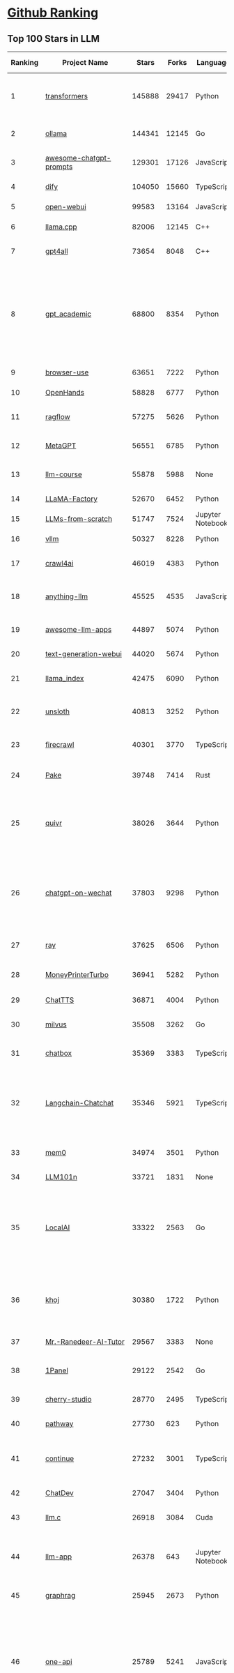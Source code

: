 [Github Ranking](../README.md)
==========

## Top 100 Stars in LLM

| Ranking | Project Name | Stars | Forks | Language | Open Issues | Description | Last Commit |
| ------- | ------------ | ----- | ----- | -------- | ----------- | ----------- | ----------- |
| 1 | [transformers](https://github.com/huggingface/transformers) | 145888 | 29417 | Python | 1052 | 🤗 Transformers: the model-definition framework for state-of-the-art machine learning models in text, vision, audio, and multimodal models, for both inference and training.  | 2025-06-21T00:49:05Z |
| 2 | [ollama](https://github.com/ollama/ollama) | 144341 | 12145 | Go | 1583 | Get up and running with Llama 3.3, DeepSeek-R1, Phi-4, Gemma 3, Mistral Small 3.1 and other large language models. | 2025-06-21T02:59:34Z |
| 3 | [awesome-chatgpt-prompts](https://github.com/f/awesome-chatgpt-prompts) | 129301 | 17126 | JavaScript | 0 | This repo includes ChatGPT prompt curation to use ChatGPT and other LLM tools better. | 2025-06-18T17:50:37Z |
| 4 | [dify](https://github.com/langgenius/dify) | 104050 | 15660 | TypeScript | 669 | Production-ready platform for agentic workflow development. | 2025-06-21T03:45:13Z |
| 5 | [open-webui](https://github.com/open-webui/open-webui) | 99583 | 13164 | JavaScript | 157 | User-friendly AI Interface (Supports Ollama, OpenAI API, ...) | 2025-06-20T17:10:58Z |
| 6 | [llama.cpp](https://github.com/ggml-org/llama.cpp) | 82006 | 12145 | C++ | 317 | LLM inference in C/C++ | 2025-06-20T19:19:06Z |
| 7 | [gpt4all](https://github.com/nomic-ai/gpt4all) | 73654 | 8048 | C++ | 688 | GPT4All: Run Local LLMs on Any Device. Open-source and available for commercial use. | 2025-05-27T20:05:19Z |
| 8 | [gpt_academic](https://github.com/binary-husky/gpt_academic) | 68800 | 8354 | Python | 258 | 为GPT/GLM等LLM大语言模型提供实用化交互接口，特别优化论文阅读/润色/写作体验，模块化设计，支持自定义快捷按钮&函数插件，支持Python和C++等项目剖析&自译解功能，PDF/LaTex论文翻译&总结功能，支持并行问询多种LLM模型，支持chatglm3等本地模型。接入通义千问, deepseekcoder, 讯飞星火, 文心一言, llama2, rwkv, claude2, moss等。 | 2025-06-03T18:25:00Z |
| 9 | [browser-use](https://github.com/browser-use/browser-use) | 63651 | 7222 | Python | 431 | 🌐 Make websites accessible for AI agents. Automate tasks online with ease. | 2025-06-20T23:03:10Z |
| 10 | [OpenHands](https://github.com/All-Hands-AI/OpenHands) | 58828 | 6777 | Python | 281 | 🙌 OpenHands: Code Less, Make More | 2025-06-21T02:20:37Z |
| 11 | [ragflow](https://github.com/infiniflow/ragflow) | 57275 | 5626 | Python | 2257 | RAGFlow is an open-source RAG (Retrieval-Augmented Generation) engine based on deep document understanding. | 2025-06-20T13:14:40Z |
| 12 | [MetaGPT](https://github.com/FoundationAgents/MetaGPT) | 56551 | 6785 | Python | 27 | 🌟 The Multi-Agent Framework: First AI Software Company, Towards Natural Language Programming | 2025-06-13T14:15:25Z |
| 13 | [llm-course](https://github.com/mlabonne/llm-course) | 55878 | 5988 | None | 53 | Course to get into Large Language Models (LLMs) with roadmaps and Colab notebooks. | 2025-06-04T16:09:23Z |
| 14 | [LLaMA-Factory](https://github.com/hiyouga/LLaMA-Factory) | 52670 | 6452 | Python | 491 | Unified Efficient Fine-Tuning of 100+ LLMs & VLMs (ACL 2024) | 2025-06-19T19:38:45Z |
| 15 | [LLMs-from-scratch](https://github.com/rasbt/LLMs-from-scratch) | 51747 | 7524 | Jupyter Notebook | 8 | Implement a ChatGPT-like LLM in PyTorch from scratch, step by step | 2025-06-20T12:28:28Z |
| 16 | [vllm](https://github.com/vllm-project/vllm) | 50327 | 8228 | Python | 1913 | A high-throughput and memory-efficient inference and serving engine for LLMs | 2025-06-21T03:29:09Z |
| 17 | [crawl4ai](https://github.com/unclecode/crawl4ai) | 46019 | 4383 | Python | 156 | 🚀🤖 Crawl4AI: Open-source LLM Friendly Web Crawler & Scraper. Don't be shy, join here: https://discord.gg/jP8KfhDhyN | 2025-06-18T17:05:57Z |
| 18 | [anything-llm](https://github.com/Mintplex-Labs/anything-llm) | 45525 | 4535 | JavaScript | 267 | The all-in-one Desktop & Docker AI application with built-in RAG, AI agents, No-code agent builder, MCP compatibility,  and more. | 2025-06-18T21:30:35Z |
| 19 | [awesome-llm-apps](https://github.com/Shubhamsaboo/awesome-llm-apps) | 44897 | 5074 | Python | 3 | Collection of awesome LLM apps with AI Agents and RAG using OpenAI, Anthropic, Gemini and opensource models. | 2025-06-20T23:35:15Z |
| 20 | [text-generation-webui](https://github.com/oobabooga/text-generation-webui) | 44020 | 5674 | Python | 2545 | LLM UI with advanced features, easy setup, and multiple backend support. | 2025-06-20T14:01:29Z |
| 21 | [llama_index](https://github.com/run-llama/llama_index) | 42475 | 6090 | Python | 231 | LlamaIndex is the leading framework for building LLM-powered agents over your data. | 2025-06-20T21:13:02Z |
| 22 | [unsloth](https://github.com/unslothai/unsloth) | 40813 | 3252 | Python | 808 | Fine-tuning & Reinforcement Learning for LLMs. 🦥 Train Qwen3, Llama 4, DeepSeek-R1, Gemma 3, TTS 2x faster with 70% less VRAM. | 2025-06-20T13:35:27Z |
| 23 | [firecrawl](https://github.com/mendableai/firecrawl) | 40301 | 3770 | TypeScript | 142 | 🔥 Turn entire websites into LLM-ready markdown or structured data. Scrape, crawl and extract with a single API. | 2025-06-21T00:02:34Z |
| 24 | [Pake](https://github.com/tw93/Pake) | 39748 | 7414 | Rust | 64 | 🤱🏻 Turn any webpage into a desktop app with Rust.  🤱🏻 利用 Rust 轻松构建轻量级多端桌面应用 | 2025-03-25T12:35:16Z |
| 25 | [quivr](https://github.com/QuivrHQ/quivr) | 38026 | 3644 | Python | 1 | Opiniated RAG for integrating GenAI in your apps 🧠   Focus on your product rather than the RAG. Easy integration in existing products with customisation!  Any LLM: GPT4, Groq, Llama. Any Vectorstore: PGVector, Faiss. Any Files. Anyway you want.  | 2025-06-19T13:03:05Z |
| 26 | [chatgpt-on-wechat](https://github.com/zhayujie/chatgpt-on-wechat) | 37803 | 9298 | Python | 292 | 基于大模型搭建的聊天机器人，同时支持 微信公众号、企业微信应用、飞书、钉钉 等接入，可选择ChatGPT/Claude/DeepSeek/文心一言/讯飞星火/通义千问/ Gemini/GLM-4/Kimi/LinkAI，能处理文本、语音和图片，访问操作系统和互联网，支持基于自有知识库进行定制企业智能客服。 | 2025-06-15T09:44:55Z |
| 27 | [ray](https://github.com/ray-project/ray) | 37625 | 6506 | Python | 3812 | Ray is an AI compute engine. Ray consists of a core distributed runtime and a set of AI Libraries for accelerating ML workloads. | 2025-06-21T00:43:49Z |
| 28 | [MoneyPrinterTurbo](https://github.com/harry0703/MoneyPrinterTurbo) | 36941 | 5282 | Python | 162 | 利用AI大模型，一键生成高清短视频 Generate short videos with one click using AI LLM. | 2025-06-11T06:34:54Z |
| 29 | [ChatTTS](https://github.com/2noise/ChatTTS) | 36871 | 4004 | Python | 57 | A generative speech model for daily dialogue. | 2025-05-23T13:00:56Z |
| 30 | [milvus](https://github.com/milvus-io/milvus) | 35508 | 3262 | Go | 670 | Milvus is a high-performance, cloud-native vector database built for scalable vector ANN search | 2025-06-20T09:38:39Z |
| 31 | [chatbox](https://github.com/chatboxai/chatbox) | 35369 | 3383 | TypeScript | 726 | User-friendly Desktop Client App for AI Models/LLMs (GPT, Claude, Gemini, Ollama...) | 2025-06-17T08:08:07Z |
| 32 | [Langchain-Chatchat](https://github.com/chatchat-space/Langchain-Chatchat) | 35346 | 5921 | TypeScript | 169 | Langchain-Chatchat（原Langchain-ChatGLM）基于 Langchain 与 ChatGLM, Qwen 与 Llama 等语言模型的 RAG 与 Agent 应用 \| Langchain-Chatchat (formerly langchain-ChatGLM), local knowledge based LLM (like ChatGLM, Qwen and Llama) RAG and Agent app with langchain  | 2025-03-25T15:45:51Z |
| 33 | [mem0](https://github.com/mem0ai/mem0) | 34974 | 3501 | Python | 345 | Memory for AI Agents; Announcing OpenMemory MCP - local and secure memory management. | 2025-06-20T16:39:10Z |
| 34 | [LLM101n](https://github.com/karpathy/LLM101n) | 33721 | 1831 | None | 0 | LLM101n: Let's build a Storyteller | 2024-08-01T01:20:33Z |
| 35 | [LocalAI](https://github.com/mudler/LocalAI) | 33322 | 2563 | Go | 458 | :robot: The free, Open Source alternative to OpenAI, Claude and others. Self-hosted and local-first. Drop-in replacement for OpenAI,  running on consumer-grade hardware. No GPU required. Runs gguf, transformers, diffusers and many more models architectures. Features: Generate Text, Audio, Video, Images, Voice Cloning, Distributed, P2P inference | 2025-06-20T22:44:39Z |
| 36 | [khoj](https://github.com/khoj-ai/khoj) | 30380 | 1722 | Python | 76 | Your AI second brain. Self-hostable. Get answers from the web or your docs. Build custom agents, schedule automations, do deep research. Turn any online or local LLM into your personal, autonomous AI (gpt, claude, gemini, llama, qwen, mistral). Get started - free. | 2025-06-20T22:10:05Z |
| 37 | [Mr.-Ranedeer-AI-Tutor](https://github.com/JushBJJ/Mr.-Ranedeer-AI-Tutor) | 29567 | 3383 | None | 13 | A GPT-4 AI Tutor Prompt for customizable personalized learning experiences. | 2025-06-14T06:58:48Z |
| 38 | [1Panel](https://github.com/1Panel-dev/1Panel) | 29122 | 2542 | Go | 602 | 🔥 1Panel provides an intuitive web interface and MCP Server to manage websites, files, containers, databases, and LLMs on a Linux server. | 2025-06-20T07:38:16Z |
| 39 | [cherry-studio](https://github.com/CherryHQ/cherry-studio) | 28770 | 2495 | TypeScript | 763 | 🍒 Cherry Studio is a desktop client that supports for multiple LLM providers. | 2025-06-21T02:38:47Z |
| 40 | [pathway](https://github.com/pathwaycom/pathway) | 27730 | 623 | Python | 43 | Python ETL framework for stream processing, real-time analytics, LLM pipelines, and RAG. | 2025-06-21T03:42:04Z |
| 41 | [continue](https://github.com/continuedev/continue) | 27232 | 3001 | TypeScript | 900 | ⏩ Create, share, and use custom AI code assistants with our open-source IDE extensions and hub of models, rules, prompts, docs, and other building blocks | 2025-06-21T03:48:50Z |
| 42 | [ChatDev](https://github.com/OpenBMB/ChatDev) | 27047 | 3404 | Python | 22 | Create Customized Software using Natural Language Idea (through LLM-powered Multi-Agent Collaboration) | 2025-06-05T23:58:06Z |
| 43 | [llm.c](https://github.com/karpathy/llm.c) | 26918 | 3084 | Cuda | 83 | LLM training in simple, raw C/CUDA | 2025-05-10T23:27:57Z |
| 44 | [llm-app](https://github.com/pathwaycom/llm-app) | 26378 | 643 | Jupyter Notebook | 5 | Ready-to-run cloud templates for RAG, AI pipelines, and enterprise search with live data. 🐳Docker-friendly.⚡Always in sync with Sharepoint, Google Drive, S3, Kafka, PostgreSQL, real-time data APIs, and more. | 2025-05-16T07:58:43Z |
| 45 | [graphrag](https://github.com/microsoft/graphrag) | 25945 | 2673 | Python | 161 | A modular graph-based Retrieval-Augmented Generation (RAG) system | 2025-06-18T21:51:04Z |
| 46 | [one-api](https://github.com/songquanpeng/one-api) | 25789 | 5241 | JavaScript | 860 | LLM API 管理 & 分发系统，支持 OpenAI、Azure、Anthropic Claude、Google Gemini、DeepSeek、字节豆包、ChatGLM、文心一言、讯飞星火、通义千问、360 智脑、腾讯混元等主流模型，统一 API 适配，可用于 key 管理与二次分发。单可执行文件，提供 Docker 镜像，一键部署，开箱即用。LLM API management & key redistribution system, unifying multiple providers under a single API. Single binary, Docker-ready, with an English UI. | 2025-02-21T11:30:22Z |
| 47 | [composio](https://github.com/ComposioHQ/composio) | 25527 | 4421 | Python | 42 | Composio equips your AI agents & LLMs with 100+ high-quality integrations via function calling | 2025-06-20T23:09:02Z |
| 48 | [semantic-kernel](https://github.com/microsoft/semantic-kernel) | 25112 | 3975 | C# | 430 | Integrate cutting-edge LLM technology quickly and easily into your apps | 2025-06-20T23:32:00Z |
| 49 | [FastGPT](https://github.com/labring/FastGPT) | 24810 | 6391 | TypeScript | 547 | FastGPT is a knowledge-based platform built on the LLMs, offers a comprehensive suite of out-of-the-box capabilities such as data processing, RAG retrieval, and visual AI workflow orchestration, letting you easily develop and deploy complex question-answering systems without the need for extensive setup or configuration. | 2025-06-20T08:03:34Z |
| 50 | [storm](https://github.com/stanford-oval/storm) | 24608 | 2208 | Python | 48 | An LLM-powered knowledge curation system that researches a topic and generates a full-length report with citations. | 2025-05-02T22:44:16Z |
| 51 | [litellm](https://github.com/BerriAI/litellm) | 24359 | 3263 | Python | 870 | Python SDK, Proxy Server (LLM Gateway) to call 100+ LLM APIs in OpenAI format - [Bedrock, Azure, OpenAI, VertexAI, Cohere, Anthropic, Sagemaker, HuggingFace, Replicate, Groq] | 2025-06-21T01:46:53Z |
| 52 | [JARVIS](https://github.com/microsoft/JARVIS) | 24186 | 2026 | Python | 79 | JARVIS, a system to connect LLMs with ML community. Paper: https://arxiv.org/pdf/2303.17580.pdf | 2024-09-26T06:43:22Z |
| 53 | [void](https://github.com/voideditor/void) | 23975 | 1587 | TypeScript | 200 | None | 2025-06-19T20:58:56Z |
| 54 | [Awesome-LLM](https://github.com/Hannibal046/Awesome-LLM) | 23887 | 2008 | None | 8 | Awesome-LLM: a curated list of Large Language Model | 2025-05-09T10:06:31Z |
| 55 | [gin-vue-admin](https://github.com/flipped-aurora/gin-vue-admin) | 23067 | 6735 | Go | 22 | 🚀Vite+Vue3+Gin拥有AI辅助的基础开发平台，支持TS和JS混用。它集成了JWT鉴权、权限管理、动态路由、显隐可控组件、分页封装、多点登录拦截、资源权限、上传下载、代码生成器、表单生成器和可配置的导入导出等开发必备功能。 | 2025-06-20T05:36:43Z |
| 56 | [llamafile](https://github.com/Mozilla-Ocho/llamafile) | 22636 | 1192 | C++ | 152 | Distribute and run LLMs with a single file. | 2025-05-14T22:23:40Z |
| 57 | [gpt-researcher](https://github.com/assafelovic/gpt-researcher) | 21994 | 2890 | Python | 102 | LLM based autonomous agent that conducts deep local and web research on any topic and generates a long report with citations. | 2025-06-16T21:05:43Z |
| 58 | [unilm](https://github.com/microsoft/unilm) | 21422 | 2636 | Python | 629 | Large-scale Self-supervised Pre-training Across Tasks, Languages, and Modalities | 2025-06-03T09:54:32Z |
| 59 | [CopilotKit](https://github.com/CopilotKit/CopilotKit) | 21382 | 2905 | TypeScript | 153 | React UI + elegant infrastructure for AI Copilots, AI chatbots, and in-app AI agents. The Agentic last-mile 🪁 | 2025-06-20T23:43:26Z |
| 60 | [haystack](https://github.com/deepset-ai/haystack) | 21214 | 2224 | Python | 116 | AI orchestration framework to build customizable, production-ready LLM applications. Connect components (models, vector DBs, file converters) to pipelines or agents that can interact with your data. With advanced retrieval methods, it's best suited for building RAG, question answering, semantic search or conversational agent chatbots. | 2025-06-20T16:17:13Z |
| 61 | [mlc-llm](https://github.com/mlc-ai/mlc-llm) | 20836 | 1753 | Python | 272 | Universal LLM Deployment Engine with ML Compilation | 2025-06-18T15:22:28Z |
| 62 | [pandas-ai](https://github.com/sinaptik-ai/pandas-ai) | 20681 | 1981 | Python | 15 | Chat with your database or your datalake (SQL, CSV, parquet). PandasAI makes data analysis conversational using LLMs and RAG. | 2025-06-18T10:51:50Z |
| 63 | [Awesome-Chinese-LLM](https://github.com/HqWu-HITCS/Awesome-Chinese-LLM) | 20422 | 1960 | None | 5 | 整理开源的中文大语言模型，以规模较小、可私有化部署、训练成本较低的模型为主，包括底座模型，垂直领域微调及应用，数据集与教程等。 | 2025-05-19T06:11:57Z |
| 64 | [architecture.of.internet-product](https://github.com/davideuler/architecture.of.internet-product) | 20292 | 4686 | HTML | 3 | 互联网公司技术架构，微信/淘宝/微博/腾讯/阿里/美团点评/百度/OpenAI/Google/Facebook/Amazon/eBay的架构，欢迎PR补充 | 2024-02-17T12:02:24Z |
| 65 | [gitleaks](https://github.com/gitleaks/gitleaks) | 20264 | 1625 | Go | 204 | Find secrets with Gitleaks 🔑 | 2025-06-16T14:37:32Z |
| 66 | [BitNet](https://github.com/microsoft/BitNet) | 20173 | 1513 | Python | 111 | Official inference framework for 1-bit LLMs | 2025-06-03T06:14:20Z |
| 67 | [Scrapegraph-ai](https://github.com/ScrapeGraphAI/Scrapegraph-ai) | 20055 | 1706 | Python | 15 | Python scraper based on AI | 2025-06-16T12:53:43Z |
| 68 | [llm-cookbook](https://github.com/datawhalechina/llm-cookbook) | 19999 | 2408 | Jupyter Notebook | 2 | 面向开发者的 LLM 入门教程，吴恩达大模型系列课程中文版 | 2025-06-12T14:48:07Z |
| 69 | [self-llm](https://github.com/datawhalechina/self-llm) | 19117 | 1978 | Jupyter Notebook | 135 | 《开源大模型食用指南》针对中国宝宝量身打造的基于Linux环境快速微调（全参数/Lora）、部署国内外开源大模型（LLM）/多模态大模型（MLLM）教程 | 2025-06-12T08:55:06Z |
| 70 | [agenticSeek](https://github.com/Fosowl/agenticSeek) | 18969 | 1840 | Python | 18 | Fully Local Manus AI. No APIs, No $200 monthly bills. Enjoy an autonomous agent that thinks, browses the web, and code for the sole cost of electricity. 🔔 Official updates only via twitter @Martin993886460 (Beware of fake) | 2025-06-20T20:50:03Z |
| 71 | [Chinese-LLaMA-Alpaca](https://github.com/ymcui/Chinese-LLaMA-Alpaca) | 18860 | 1891 | Python | 1 | 中文LLaMA&Alpaca大语言模型+本地CPU/GPU训练部署 (Chinese LLaMA & Alpaca LLMs) | 2024-04-30T04:28:38Z |
| 72 | [peft](https://github.com/huggingface/peft) | 18818 | 1918 | Python | 26 | 🤗 PEFT: State-of-the-art Parameter-Efficient Fine-Tuning. | 2025-06-20T21:24:04Z |
| 73 | [llm-action](https://github.com/liguodongiot/llm-action) | 18685 | 2222 | HTML | 15 | 本项目旨在分享大模型相关技术原理以及实战经验（大模型工程化、大模型应用落地） | 2025-06-15T02:54:47Z |
| 74 | [Qwen](https://github.com/QwenLM/Qwen) | 18532 | 1520 | Python | 10 | The official repo of Qwen (通义千问) chat & pretrained large language model proposed by Alibaba Cloud. | 2025-06-16T08:59:28Z |
| 75 | [vanna](https://github.com/vanna-ai/vanna) | 18283 | 1648 | Python | 183 | 🤖 Chat with your SQL database 📊. Accurate Text-to-SQL Generation via LLMs using RAG 🔄. | 2025-04-10T03:18:09Z |
| 76 | [crawlee](https://github.com/apify/crawlee) | 17982 | 839 | TypeScript | 130 | Crawlee—A web scraping and browser automation library for Node.js to build reliable crawlers. In JavaScript and TypeScript. Extract data for AI, LLMs, RAG, or GPTs. Download HTML, PDF, JPG, PNG, and other files from websites. Works with Puppeteer, Playwright, Cheerio, JSDOM, and raw HTTP. Both headful and headless mode. With proxy rotation. | 2025-06-20T08:18:43Z |
| 77 | [RAG_Techniques](https://github.com/NirDiamant/RAG_Techniques) | 17839 | 1784 | Jupyter Notebook | 1 | This repository showcases various advanced techniques for Retrieval-Augmented Generation (RAG) systems. RAG systems combine information retrieval with generative models to provide accurate and contextually rich responses. | 2025-06-17T16:08:24Z |
| 78 | [LightRAG](https://github.com/HKUDS/LightRAG) | 17679 | 2471 | Python | 345 | "LightRAG: Simple and Fast Retrieval-Augmented Generation" | 2025-06-19T09:01:27Z |
| 79 | [agentic](https://github.com/transitive-bullshit/agentic) | 17668 | 2230 | TypeScript | 11 | AI agent stdlib that works with any LLM and TypeScript AI SDK. | 2025-06-20T02:55:01Z |
| 80 | [llama-cookbook](https://github.com/meta-llama/llama-cookbook) | 17505 | 2527 | Jupyter Notebook | 20 | Welcome to the Llama Cookbook! This is your go to guide for Building with Llama: Getting started with Inference, Fine-Tuning, RAG. We also show you how to solve end to end problems using Llama model family and using them on various provider services   | 2025-06-18T22:28:43Z |
| 81 | [Janus](https://github.com/deepseek-ai/Janus) | 17384 | 2236 | Python | 151 | Janus-Series: Unified Multimodal Understanding and Generation Models | 2025-02-01T07:58:29Z |
| 82 | [repomix](https://github.com/yamadashy/repomix) | 17057 | 743 | TypeScript | 93 | 📦 Repomix is a powerful tool that packs your entire repository into a single, AI-friendly file. Perfect for when you need to feed your codebase to Large Language Models (LLMs) or other AI tools like Claude, ChatGPT, DeepSeek, Perplexity, Gemini, Gemma, Llama, Grok, and more. | 2025-06-19T13:13:57Z |
| 83 | [letta](https://github.com/letta-ai/letta) | 16947 | 1762 | Python | 22 | Letta (formerly MemGPT) is the stateful agents framework with memory, reasoning, and context management. | 2025-06-21T01:03:58Z |
| 84 | [MaxKB](https://github.com/1Panel-dev/MaxKB) | 16876 | 2182 | Python | 150 | 💬 MaxKB is an open-source AI assistant for enterprise. It seamlessly integrates RAG pipelines, supports robust workflows, and provides MCP tool-use capabilities. | 2025-06-21T03:22:58Z |
| 85 | [DB-GPT](https://github.com/eosphoros-ai/DB-GPT) | 16809 | 2315 | Python | 402 | AI Native Data App Development framework with AWEL(Agentic Workflow Expression Language) and Agents | 2025-06-20T14:43:08Z |
| 86 | [SuperAGI](https://github.com/TransformerOptimus/SuperAGI) | 16434 | 2014 | Python | 145 | <⚡️> SuperAGI - A dev-first open source autonomous AI agent framework. Enabling developers to build, manage & run useful autonomous agents quickly and reliably. | 2025-01-22T22:14:07Z |
| 87 | [evals](https://github.com/openai/evals) | 16412 | 2739 | Python | 99 | Evals is a framework for evaluating LLMs and LLM systems, and an open-source registry of benchmarks. | 2024-12-18T22:09:47Z |
| 88 | [SWE-agent](https://github.com/SWE-agent/SWE-agent) | 16372 | 1683 | Python | 35 | SWE-agent takes a GitHub issue and tries to automatically fix it, using your LM of choice. It can also be employed for offensive cybersecurity or competitive coding challenges. [NeurIPS 2024]  | 2025-06-20T20:35:36Z |
| 89 | [RagaAI-Catalyst](https://github.com/raga-ai-hub/RagaAI-Catalyst) | 16188 | 3772 | Python | 8 | Python SDK for Agent AI Observability, Monitoring and Evaluation Framework. Includes features like agent, llm and tools tracing, debugging multi-agentic system, self-hosted dashboard and advanced analytics with timeline and execution graph view  | 2025-06-19T04:45:30Z |
| 90 | [kubesphere](https://github.com/kubesphere/kubesphere) | 16089 | 2221 | Go | 474 | The container platform tailored for Kubernetes multi-cloud, datacenter, and edge management ⎈ 🖥 ☁️ | 2025-06-13T01:48:48Z |
| 91 | [ChatGLM2-6B](https://github.com/THUDM/ChatGLM2-6B) | 15725 | 1837 | Python | 430 | ChatGLM2-6B: An Open Bilingual Chat LLM \| 开源双语对话语言模型 | 2024-06-27T04:05:08Z |
| 92 | [web-llm](https://github.com/mlc-ai/web-llm) | 15718 | 1030 | TypeScript | 108 | High-performance In-browser LLM Inference Engine  | 2025-05-05T03:17:42Z |
| 93 | [DocsGPT](https://github.com/arc53/DocsGPT) | 15713 | 1671 | TypeScript | 22 | DocsGPT is an open-source genAI tool that helps users get reliable answers from knowledge source, while avoiding hallucinations. It enables private and reliable information retrieval, with tooling and agentic system capability built in. | 2025-06-20T17:42:17Z |
| 94 | [SillyTavern](https://github.com/SillyTavern/SillyTavern) | 15436 | 3451 | JavaScript | 274 | LLM Frontend for Power Users. | 2025-06-20T20:37:47Z |
| 95 | [ChuanhuChatGPT](https://github.com/GaiZhenbiao/ChuanhuChatGPT) | 15415 | 2278 | Python | 122 | GUI for ChatGPT API and many LLMs. Supports agents, file-based QA, GPT finetuning and query with web search. All with a neat UI. | 2025-03-13T09:36:38Z |
| 96 | [sglang](https://github.com/sgl-project/sglang) | 15332 | 2142 | Python | 486 | SGLang is a fast serving framework for large language models and vision language models. | 2025-06-21T03:35:21Z |
| 97 | [screenpipe](https://github.com/mediar-ai/screenpipe) | 15078 | 1127 | TypeScript | 165 | AI app store powered by 24/7 desktop history.  open source \| 100% local \| dev friendly \| 24/7 screen, mic recording | 2025-06-06T02:55:26Z |
| 98 | [ai](https://github.com/vercel/ai) | 15077 | 2415 | TypeScript | 578 | The AI Toolkit for TypeScript. From the creators of Next.js, the AI SDK is a free open-source library for building AI-powered applications and agents  | 2025-06-20T18:30:50Z |
| 99 | [suna](https://github.com/kortix-ai/suna) | 15017 | 2248 | TypeScript | 159 | Suna - Open Source Generalist AI Agent | 2025-06-19T18:14:46Z |
| 100 | [goose](https://github.com/block/goose) | 14969 | 1214 | Rust | 220 | an open source, extensible AI agent that goes beyond code suggestions - install, execute, edit, and test with any LLM | 2025-06-21T02:01:19Z |

